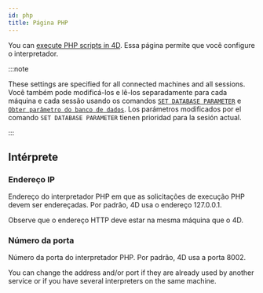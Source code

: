 ```yaml
---
id: php
title: Página PHP
---
```


You can [execute PHP scripts in 4D](https://doc.4d.com/4Dv20/4D/20.1/Executing-PHP-scripts-in-4D.300-6480814.en.html). Essa página permite que você configure o interpretador.

:::note

These settings are specified for all connected machines and all sessions. Você também pode modificá-los e lê-los separadamente para cada máquina e cada sessão usando os comandos [`SET DATABASE PARAMETER`](../commands-legacy/set-database-parameter.md) e [`Obter parâmetro do banco de dados`](../commands-legacy/get-database-parameter.md). Los parámetros modificados por el comando `SET DATABASE PARAMETER` tienen prioridad para la sesión actual.

:::

## Intérprete

### Endereço IP

Endereço do interpretador PHP em que as solicitações de execução PHP devem ser endereçadas. Por padrão, 4D usa o endereço 127.0.0.1.

Observe que o endereço HTTP deve estar na mesma máquina que o 4D.

### Número da porta

Número da porta do interpretador PHP. Por padrão, 4D usa a porta 8002.

You can change the address and/or port if they are already used by another service or if you have several interpreters on the same machine.


